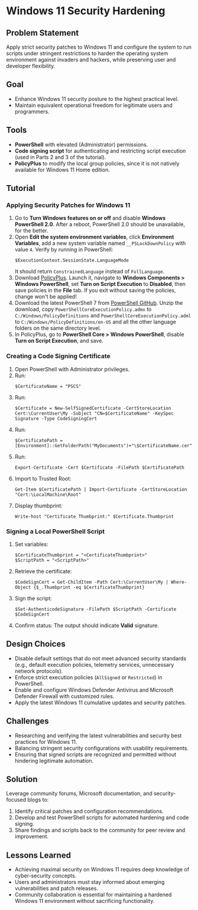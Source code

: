 <h1>Windows 11 Security Hardening</h1>

<h2>Problem Statement</h2>
<p>
  Apply strict security patches to Windows 11 and configure the system to run scripts under stringent restrictions to harden the operating system environment against invaders and hackers, while preserving user and developer flexibility.
</p>

<h2>Goal</h2>
<ul>
  <li>Enhance Windows 11 security posture to the highest practical level.</li>
  <li>Maintain equivalent operational freedom for legitimate users and programmers.</li>
</ul>

<h2>Tools</h2>
<ul>
  <li><strong>PowerShell</strong> with elevated (Administrator) permissions.</li>
  <li><strong>Code signing script</strong> for authenticating and restricting script execution (used in Parts 2 and 3 of the tutorial).</li>
  <li><strong>PolicyPlus</strong> to modify the local group policies, since it is not natively available for Windows 11 Home edition.</li>
</ul>

<h2>Tutorial</h2>

<h3>Applying Security Patches for Windows 11</h3>
<ol>
  <li>
    Go to <strong>Turn Windows features on or off</strong> and disable <strong>Windows PowerShell 2.0</strong>.  
    After a reboot, PowerShell 2.0 should be unavailable, for the better.
  </li>
  <li>
    Open <strong>Edit the system environment variables</strong>, click <strong>Environment Variables</strong>, add a new system variable named <code>__PSLockDownPolicy</code> with value <code>4</code>.  
    Verify by running in PowerShell:
    <pre><code>$ExecutionContext.SessionState.LanguageMode</code></pre>
    It should return <code>ConstrainedLanguage</code> instead of <code>FullLanguage</code>.
  </li>
  <li>
    Download <a href="https://github.com/Fleex255/PolicyPlus">PolicyPlus</a>. Launch it, navigate to <strong>Windows Components &gt; Windows PowerShell</strong>, set <strong>Turn on Script Execution</strong> to <strong>Disabled</strong>, then save policies in the <strong>File</strong> tab. If you exit without saving the policies, change won't be applied!
  </li>
  <li>
    Download the latest PowerShell 7 from <a href="https://github.com/PowerShell/PowerShell">PowerShell GitHub</a>. Unzip the download, copy <code>PowerShellCoreExecutionPolicy.admx</code> to <code>C:/Windows/PolicyDefinitions</code> and <code>PowerShellCoreExecutionPolicy.adml</code> to <code>C:/Windows/PolicyDefinitions/en-US</code> and all the other language folders on the same directory level.
  </li>
  <li>
    In PolicyPlus, go to <strong>PowerShell Core &gt; Windows PowerShell</strong>, disable <strong>Turn on Script Execution</strong>, and save.
  </li>
</ol>

<h3>Creating a Code Signing Certificate</h3>
<ol>
  <li>Open PowerShell with Administrator privileges.</li>
  <li>
    Run:
    <pre><code>$CertificateName = "PSCS"</code></pre>
  </li>
  <li>
    Run:
    <pre><code>$Certificate = New-SelfSignedCertificate -CertStoreLocation Cert:\CurrentUser\My -Subject "CN=$CertificateName" -KeySpec Signature -Type CodeSigningCert</code></pre>
  </li>
  <li>
    Run:
    <pre><code>$CertificatePath = [Environment]::GetFolderPath("MyDocuments")+"\$CertificateName.cer"</code></pre>
  </li>
  <li>
    Run:
    <pre><code>Export-Certificate -Cert $Certificate -FilePath $CertificatePath</code></pre>
  </li>
  <li>
    Import to Trusted Root:
    <pre><code>Get-Item $CertificatePath | Import-Certificate -CertStoreLocation "Cert:\LocalMachine\Root"</code></pre>
  </li>
  <li>
    Display thumbprint:
    <pre><code>Write-host "Certificate Thumbprint:" $Certificate.Thumbprint</code></pre>
  </li>
</ol>

<h3>Signing a Local PowerShell Script</h3>
<ol>
  <li>
    Set variables:
    <pre><code>$CertificateThumbprint = "&lt;CertificateThumbprint&gt;"
$ScriptPath = "&lt;ScriptPath&gt;"</code></pre>
  </li>
  <li>
    Retrieve the certificate:
    <pre><code>$CodeSignCert = Get-ChildItem -Path Cert:\CurrentUser\My | Where-Object {$_.Thumbprint -eq $CertificateThumbprint}</code></pre>
  </li>
  <li>
    Sign the script:
    <pre><code>$Set-AuthenticodeSignature -FilePath $ScriptPath -Certificate $CodeSignCert</code></pre>
  </li>
  <li>Confirm status: The output should indicate <strong>Valid</strong> signature.</li>
</ol>

<h2>Design Choices</h2>
<ul>
  <li>Disable default settings that do not meet advanced security standards (e.g., default execution policies, telemetry services, unnecessary network protocols).</li>
  <li>Enforce strict execution policies (<code>AllSigned</code> or <code>Restricted</code>) in PowerShell.</li>
  <li>Enable and configure Windows Defender Antivirus and Microsoft Defender Firewall with customized rules.</li>
  <li>Apply the latest Windows 11 cumulative updates and security patches.</li>
</ul>

<h2>Challenges</h2>
<ul>
  <li>Researching and verifying the latest vulnerabilities and security best practices for Windows 11.</li>
  <li>Balancing stringent security configurations with usability requirements.</li>
  <li>Ensuring that signed scripts are recognized and permitted without hindering legitimate automation.</li>
</ul>

<h2>Solution</h2>
<p>
  Leverage community forums, Microsoft documentation, and security-focused blogs to:
</p>
<ol>
  <li>Identify critical patches and configuration recommendations.</li>
  <li>Develop and test PowerShell scripts for automated hardening and code signing.</li>
  <li>Share findings and scripts back to the community for peer review and improvement.</li>
</ol>

<h2>Lessons Learned</h2>
<ul>
  <li>Achieving maximal security on Windows 11 requires deep knowledge of cyber-security concepts.</li>
  <li>Users and administrators must stay informed about emerging vulnerabilities and patch releases.</li>
  <li>Community collaboration is essential for maintaining a hardened Windows 11 environment without sacrificing functionality.</li>
</ul>
